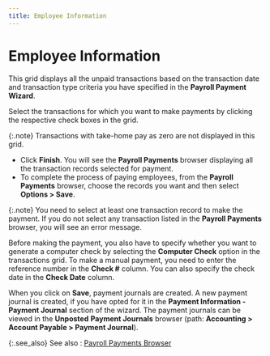 ```yaml
---
title: Employee Information
---
```


# Employee Information 


This grid displays all the unpaid transactions based on the transaction  date and transaction type criteria you have specified in the **Payroll 
 Payment Wizard**.


Select the transactions for which you want to make payments by clicking  the respective check boxes in the grid.


{:.note}
Transactions with take-home pay as zero are not displayed in this grid.

- Click **Finish**. You will see the **Payroll 
 Payments** browser displaying all the transaction records selected  for payment.
- To complete  the process of paying employees, from the **Payroll 
 Payments** browser, choose the records you want and then select **Options &gt; Save**.



{:.note}
You need to select at least one transaction record to make the payment.  If you do not select any transaction listed in the **Payroll 
 Payments** browser, you will see an error message.


Before making the payment, you also have to specify whether you want  to generate a computer check by selecting the **Computer 
 Check** option in the transactions grid. To make a manual payment,  you need to enter the reference number in the **Check 
 #** column. You can also specify the check date in the **Check 
 Date** column.


When you click on **Save**, payment  journals are created. A new payment journal is created, if you have opted  for it in the **Payment Information - Payment 
 Journal** section of the wizard. The payment journals can be viewed  in the **Unposted** **Payment 
 Journals** browser (path: **Accounting 
 &gt; Account Payable &gt; Payment Journal**).


{:.see_also}
See also
: [Payroll  Payments Browser]({{site.prl_baseurl}}/payroll-process/paying-employees/wizard/viewing-journal/payments-browser/payroll_payments_browser_ptp_.html)
